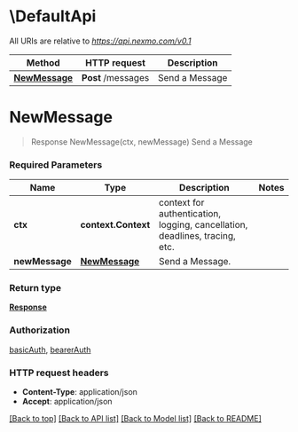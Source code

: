 # \DefaultApi

All URIs are relative to *https://api.nexmo.com/v0.1*

Method | HTTP request | Description
------------- | ------------- | -------------
[**NewMessage**](DefaultApi.md#NewMessage) | **Post** /messages | Send a Message


# **NewMessage**
> Response NewMessage(ctx, newMessage)
Send a Message

### Required Parameters

Name | Type | Description  | Notes
------------- | ------------- | ------------- | -------------
 **ctx** | **context.Context** | context for authentication, logging, cancellation, deadlines, tracing, etc.
  **newMessage** | [**NewMessage**](NewMessage.md)| Send a Message. | 

### Return type

[**Response**](Response.md)

### Authorization

[basicAuth](../README.md#basicAuth), [bearerAuth](../README.md#bearerAuth)

### HTTP request headers

 - **Content-Type**: application/json
 - **Accept**: application/json

[[Back to top]](#) [[Back to API list]](../README.md#documentation-for-api-endpoints) [[Back to Model list]](../README.md#documentation-for-models) [[Back to README]](../README.md)

